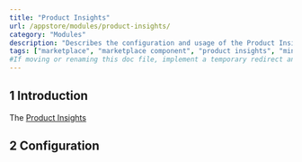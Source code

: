 ```yaml
---
title: "Product Insights"
url: /appstore/modules/product-insights/
category: "Modules"
description: "Describes the configuration and usage of the Product Insights module, which is available in the Mendix Marketplace."
tags: ["marketplace", "marketplace component", "product insights", "mini survey"]
#If moving or renaming this doc file, implement a temporary redirect and let the respective team know they should update the URL in the product. See Mapping to Products for more details. 
---
```


## 1 Introduction

The [Product Insights](#needs-url)

## 2 Configuration